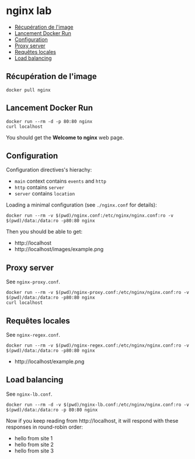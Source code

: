 # nginx lab 

- [Récupération de l'image](#récupération-de-l'image)
- [Lancement Docker Run](#lancement-docker-run)
- [Configuration](#configuration)
- [Proxy server](#proxy-server)
- [Requêtes locales](#requêtes_locales)
- [Load balancing](#load-balancing)

## Récupération de l'image

```
docker pull nginx
```

## Lancement Docker Run

```
docker run --rm -d -p 80:80 nginx
curl localhost
```

You should get the **Welcome to nginx** web page.

## Configuration

Configuration directives's hierachy:
- `main` context contains `events` and `http`
- `http` contains `server`
- `server` contains `location`

Loading a minimal configuration (see `./nginx.conf` for details):
```
docker run --rm -v $(pwd)/nginx.conf:/etc/nginx/nginx.conf:ro -v $(pwd)/data:/data:ro -p80:80 nginx
```

Then you should be able to get:
- http://localhost
- http://localhost/images/example.png

## Proxy server

See `nginx-proxy.conf`.

```
docker run --rm -v $(pwd)/nginx-proxy.conf:/etc/nginx/nginx.conf:ro -v $(pwd)/data:/data:ro -p80:80 nginx
curl localhost
```

## Requêtes locales

See `nginx-regex.conf`.

```
docker run --rm -v $(pwd)/nginx-regex.conf:/etc/nginx/nginx.conf:ro -v $(pwd)/data:/data:ro -p80:80 nginx
```

- http://localhost/example.png

## Load balancing

See `nginx-lb.conf`.

```
docker run --rm -d -v $(pwd)/nginx-lb.conf:/etc/nginx/nginx.conf:ro -v $(pwd)/data:/data:ro -p 80:80 nginx
```

Now if you keep reading from http://localhost, it will respond with these responses in round-robin order:

- hello from site 1
- hello from site 2
- hello from site 3
